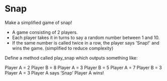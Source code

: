 # Snap

Make a simplified game of snap!

- A game consisting of 2 players.
- Each player takes it in turns to say a random number between 1 and 10.
- If the same number is called twice in a row, the player says 'Snap!' and wins the game. (simplified to reduce complexity)

Define a method called play_snap which outputs something like:

  Player A = 2
  Player B = 8
  Player A = 3
  Player B = 5
  Player A = 7
  Player B = 3
  Player A = 3
  Player A says ‘Snap’
  Player A wins!
